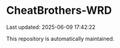 # CheatBrothers-WRD

Last updated: 2025-06-09 17:42:22

This repository is automatically maintained.
